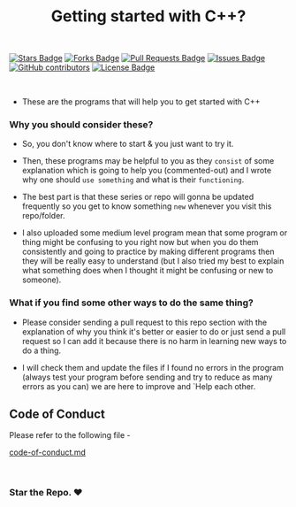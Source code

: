 <h1 align="center">Getting started with C++?</h1>
<br>

<a href="https://github.com/pranavgoel29/CPP-Programs/stargazers"><img src="https://img.shields.io/github/stars/pranavgoel29/CPP-Programs" alt="Stars Badge"/></a>
<a href="https://github.com/pranavgoel29/CPP-Programs/network/members"><img src="https://img.shields.io/github/forks/pranavgoel29/CPP-Programs" alt="Forks Badge"/></a>
<a href="https://github.com/pranavgoel29/CPP-Programs/pulls"><img src="https://img.shields.io/github/issues-pr/pranavgoel29/CPP-Programs" alt="Pull Requests Badge"/></a>
<a href="https://github.com/pranavgoel29/CPP-Programs/issues"><img src="https://img.shields.io/github/issues/pranavgoel29/CPP-Programs" alt="Issues Badge"/></a>
<a href="https://github.com/pranavgoel29/CPP-Programs/graphs/contributors"><img alt="GitHub contributors" src="https://img.shields.io/github/contributors/pranavgoel29/CPP-Programs?color=2b9348"></a>
<a href="https://github.com/pranavgoel29/CPP-Programs/blob/master/LICENSE"><img src="https://img.shields.io/github/license/pranavgoel29/CPP-Programs?color=2b9348" alt="License Badge"/></a>

<br>


* These are the programs that will help you to get started with C++

### Why you should consider these?

* So, you don't know where to start & you just want to try it.

* Then, these programs may be helpful to you as they `consist` of some explanation which is going to help you (commented-out) and I wrote why one should `use something` and what is their `functioning`. 

* The best part is that these series or repo will gonna be updated frequently so you get to know something `new` whenever you visit this repo/folder.

* I also uploaded some medium level program mean that some program or thing might be confusing to you right now but when you do them consistently and going to practice by making different programs then they will be really easy to understand (but I also tried my best to explain what something does when I thought it might be confusing or new to someone).

### What if you find some other ways to do the same thing?

* Please consider sending a pull request to this repo section with the explanation of why you think it's better or easier to do or just send a pull request so I can add it because there is no harm in learning new ways to do a thing. 

* I will check them and update the files if I found no errors in the program (always test your program before sending and try to reduce as many errors as you can) we are here to improve and `Help each other. 

## Code of Conduct

Please refer to the following file -

[code-of-conduct.md](https://github.com/pranavgoel29/My-projects/blob/9bd0669446832e4f9f97e26764391cef9ab60369/C++_programmes_/code-of-conduct.md)

<br>

### Star the Repo. ❤️
